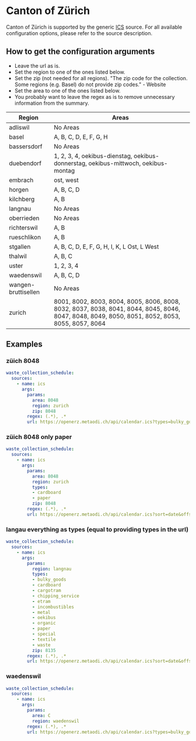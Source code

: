 # Canton of Zürich

Canton of Zürich is supported by the generic [ICS](/doc/source/ics.md) source. For all available configuration options, please refer to the source description.


## How to get the configuration arguments

- Leave the url as is.
- Set the region to one of the ones listed below.
- Set the zip (not needed for all regions). "The zip code for the collection. Some regions (e.g. Basel) do not provide zip codes." - Website
- Set the area to one of the ones listed below.
- You probably want to leave the regex as is to remove unnecessary information from the summary.

| Region | Areas |
| ------ | ----- |
| adliswil | No Areas |
| basel | A, B, C, D, E, F, G, H |
| bassersdorf | No Areas |
| duebendorf | 1, 2, 3, 4, oekibus-dienstag, oekibus-donnerstag, oekibus-mittwoch, oekibus-montag |
| embrach | ost, west |
| horgen | A, B, C, D |
| kilchberg | A, B |
| langnau | No Areas |
| oberrieden | No Areas |
| richterswil | A, B |
| rueschlikon | A, B |
| stgallen | A, B, C, D, E, F, G, H, I, K, L Ost, L West |
| thalwil | A, B, C |
| uster | 1, 2, 3, 4 |
| waedenswil | A, B, C, D |
| wangen-bruttisellen | No Areas |
| zurich | 8001, 8002, 8003, 8004, 8005, 8006, 8008, 8032, 8037, 8038, 8041, 8044, 8045, 8046, 8047, 8048, 8049, 8050, 8051, 8052, 8053, 8055, 8057, 8064 |

## Examples

### züich 8048

```yaml
waste_collection_schedule:
  sources:
    - name: ics
      args:
        params:
          area: 8048
          region: zurich
          zip: 8048
        regex: (.*), .*
        url: https://openerz.metaodi.ch/api/calendar.ics?types=bulky_goods&types=cardboard&types=cargotram&types=chipping_service&types=etram&types=incombustibles&types=metal&types=oekibus&types=organic&types=paper&types=special&types=textile&types=waste&sort=date&offset=0&limit=500
```
### züich 8048 only paper

```yaml
waste_collection_schedule:
  sources:
    - name: ics
      args:
        params:
          area: 8048
          region: zurich
          types:
          - cardboard
          - paper
          zip: 8048
        regex: (.*), .*
        url: https://openerz.metaodi.ch/api/calendar.ics?sort=date&offset=0&limit=500
```
### langau everything as types (equal to providing types in the url)

```yaml
waste_collection_schedule:
  sources:
    - name: ics
      args:
        params:
          region: langnau
          types:
          - bulky_goods
          - cardboard
          - cargotram
          - chipping_service
          - etram
          - incombustibles
          - metal
          - oekibus
          - organic
          - paper
          - special
          - textile
          - waste
          zip: 8135
        regex: (.*), .*
        url: https://openerz.metaodi.ch/api/calendar.ics?sort=date&offset=0&limit=500
```
### waedenswil

```yaml
waste_collection_schedule:
  sources:
    - name: ics
      args:
        params:
          area: C
          region: waedenswil
        regex: (.*), .*
        url: https://openerz.metaodi.ch/api/calendar.ics?types=bulky_goods&types=cardboard&types=cargotram&types=chipping_service&types=etram&types=incombustibles&types=metal&types=oekibus&types=organic&types=paper&types=special&types=textile&types=waste&sort=date&offset=0&limit=500
```
